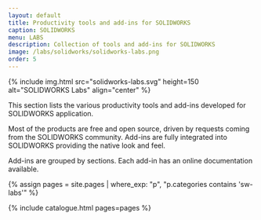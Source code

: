 ```yaml
---
layout: default
title: Productivity tools and add-ins for SOLIDWORKS
caption: SOLIDWORKS
menu: LABS
description: Collection of tools and add-ins for SOLIDWORKS
image: /labs/solidworks/solidworks-labs.png
order: 5
---
```

{% include img.html src="solidworks-labs.svg" height=150 alt="SOLIDWORKS Labs" align="center" %}

This section lists the various productivity tools and add-ins developed for SOLIDWORKS application.

Most of the products are free and open source, driven by requests coming from the SOLIDWORKS community. Add-ins are fully integrated into SOLIDWORKS providing the native look and feel.

Add-ins are grouped by sections. Each add-in has an online documentation available.

{% assign pages = site.pages | where_exp: "p", "p.categories contains 'sw-labs'" %}

{% include catalogue.html pages=pages %}
